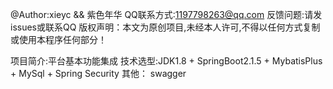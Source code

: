 @Author:xieyc && 紫色年华
QQ联系方式:1197798263@qq.com
反馈问题:请发issues或联系QQ
版权声明：本文为原创项目,未经本人许可,不得以任何方式复制或使用本程序任何部分！

项目简介:平台基本功能集成
技术选型:JDK1.8 + SpringBoot2.1.5 +  MybatisPlus + MySql + Spring Security 
    其他： swagger 

